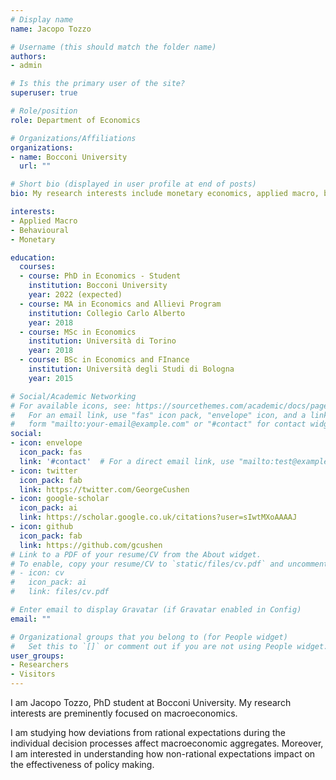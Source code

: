 ```yaml
---
# Display name
name: Jacopo Tozzo

# Username (this should match the folder name)
authors:
- admin

# Is this the primary user of the site?
superuser: true

# Role/position
role: Department of Economics

# Organizations/Affiliations
organizations:
- name: Bocconi University
  url: ""

# Short bio (displayed in user profile at end of posts)
bio: My research interests include monetary economics, applied macro, behavioural economics. 

interests:
- Applied Macro
- Behavioural
- Monetary 

education:
  courses:
  - course: PhD in Economics - Student
    institution: Bocconi University
    year: 2022 (expected)
  - course: MA in Economics and Allievi Program
    institution: Collegio Carlo Alberto
    year: 2018
  - course: MSc in Economics
    institution: Università di Torino
    year: 2018
  - course: BSc in Economics and FInance
    institution: Università degli Studi di Bologna
    year: 2015

# Social/Academic Networking
# For available icons, see: https://sourcethemes.com/academic/docs/page-builder/#icons
#   For an email link, use "fas" icon pack, "envelope" icon, and a link in the
#   form "mailto:your-email@example.com" or "#contact" for contact widget.
social:
- icon: envelope
  icon_pack: fas
  link: '#contact'  # For a direct email link, use "mailto:test@example.org".
- icon: twitter
  icon_pack: fab
  link: https://twitter.com/GeorgeCushen
- icon: google-scholar
  icon_pack: ai
  link: https://scholar.google.co.uk/citations?user=sIwtMXoAAAAJ
- icon: github
  icon_pack: fab
  link: https://github.com/gcushen
# Link to a PDF of your resume/CV from the About widget.
# To enable, copy your resume/CV to `static/files/cv.pdf` and uncomment the lines below.
# - icon: cv
#   icon_pack: ai
#   link: files/cv.pdf

# Enter email to display Gravatar (if Gravatar enabled in Config)
email: ""

# Organizational groups that you belong to (for People widget)
#   Set this to `[]` or comment out if you are not using People widget.
user_groups:
- Researchers
- Visitors
---
```


I am Jacopo Tozzo, PhD student at Bocconi University. My research interests are preminently focused on macroeconomics. 

I am studying how deviations from rational expectations during the individual decision processes affect macroeconomic aggregates. Moreover, I am interested in understanding how non-rational expectations impact on the effectiveness of policy making.
